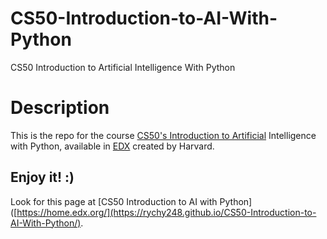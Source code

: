 
# CS50-Introduction-to-AI-With-Python
CS50 Introduction to Artificial Intelligence With Python

# Description
This is the repo for the course [CS50's Introduction to Artificial](https://learning.edx.org/course/course-v1:HarvardX+CS50AI+1T2020/home) Intelligence with Python, available in [EDX](https://home.edx.org/) created by Harvard.

## Enjoy it! :)
Look for this page at [CS50 Introduction to AI with Python]([https://home.edx.org/](https://rychy248.github.io/CS50-Introduction-to-AI-With-Python/).


